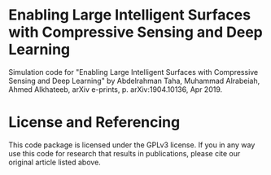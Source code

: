 # Enabling Large Intelligent Surfaces with Compressive Sensing and Deep Learning
Simulation code for "Enabling Large Intelligent Surfaces with Compressive Sensing and Deep Learning" by Abdelrahman Taha, Muhammad Alrabeiah, Ahmed Alkhateeb, arXiv e-prints, p. arXiv:1904.10136, Apr 2019.


# License and Referencing
This code package is licensed under the GPLv3 license. If you in any way use this code for research that results in publications, please cite our original article listed above.
